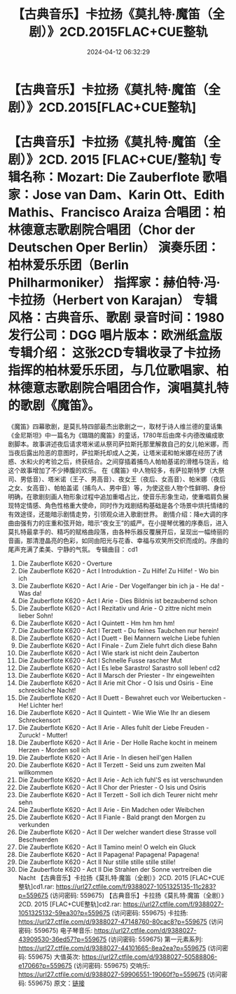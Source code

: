 ﻿---
title: 【古典音乐】卡拉扬《莫扎特·魔笛（全剧）》2CD.2015FLAC+CUE整轨
date: 2024-04-12 06:32:29
categories: 古典音乐、新世纪、纯音雅乐
tags: 纯音雅乐
---
# 【古典音乐】卡拉扬《莫扎特·魔笛（全剧）》2CD.2015[FLAC+CUE整轨]

【古典音乐】卡拉扬《莫扎特·魔笛（全剧）》2CD. 2015
[FLAC+CUE/整轨]
专辑名称：Mozart: Die Zauberflote
歌唱家：Jose van Dam、Karin Ott、Edith Mathis、Francisco Araiza
合唱团：柏林德意志歌剧院合唱团（Chor der Deutschen Oper Berlin）
演奏乐团：柏林爱乐乐团（Berlin Philharmoniker）
指挥家：赫伯特·冯·卡拉扬（Herbert von Karajan）
专辑风格：古典音乐、歌剧
录音时间：1980
发行公司：DGG
唱片版本：欧洲纸盒版
专辑介绍：
这张2CD专辑收录了卡拉扬指挥的柏林爱乐乐团，与几位歌唱家、柏林德意志歌剧院合唱团合作，演唱莫扎特的歌剧《魔笛》。
==========
《魔笛》四幕歌剧，是莫扎特四部最杰出歌剧之一，取材于诗人维兰德的童话集《金尼斯坦》中一篇名为《璐璐的魔笛》的童话，1780年后由席卡内德改编成歌剧脚本。故事讲述夜后请求塔米诺从祭司萨拉斯托那里解救自己的女儿帕米娜，而当夜后露出险恶的意图时，萨拉斯托却成人之美，让塔米诺和帕米娜在经历了诱惑、水和火的考验之后，终获结合。之间穿插着捕鸟人帕帕基诺的滑稽与饶舌，给这个故事增加了不少捧腹的欢乐。
在《魔笛》中人物较多，有萨拉斯特罗（大祭司、男低音）、塔米诺（王子、男高音）、夜女王（夜后、女高音）、帕米娜（夜后之女、女高音）、帕帕盖诺（捕鸟人、男中音）等，为使这些人物个性鲜明、身份明确，在歌剧刻画人物形象过程中追加重唱占比，使音乐形象生动，使重唱肩负展现特定情感、角色性格重大使命，同时作为戏剧结构基础是各个场景中烘托情绪的有效途径，还能暗示剧情走势，引领观众进入歌剧世界。
剧情介绍：降e大调的序曲由强有力的庄重和弦开始，暗示“夜女王”的威严。在小提琴优雅的序奏后，进入莫扎特最拿手的、精巧的赋格曲段落，由各种乐器反覆展开后，呈现出一幅绮丽的音画，那清澄晶亮的色彩，如同由阳光与花香、幸福与欢笑所交织而成的。序曲的尾声充满了柔美、宁静的气氛。
专辑曲目：
cd1
01. Die Zauberflote K620 - Overture
02. Die Zauberflote K620 - Act I Introduktion - Zu Hilfe! Zu
Hilfe! - Wo bin ich
03. Die Zauberflote K620 - Act I Arie - Der Vogelfanger bin ich
ja - He da! - Was da!
04. Die Zauberflote K620 - Act I Arie - Dies Bildnis ist
bezaubernd schon
05. Die Zauberflote K620 - Act I Rezitativ und Arie - O zittre
nicht mein lieber Sohn!
06. Die Zauberflote K620 - Act I Quintett - Hm hm hm hm!
07. Die Zauberflote K620 - Act I Terzett - Du feines Taubchen
nur herein!
08. Die Zauberflote K620 - Act I Duett - Bei Mannern welche
Liebe fuhlen
09. Die Zauberflote K620 - Act I Finale - Zum Ziele fuhrt dich
diese Bahn
10. Die Zauberflote K620 - Act I Wie stark ist nicht dein
Zauberton
11. Die Zauberflote K620 - Act I Schnelle Fusse rascher Mut
12. Die Zauberflote K620 - Act I Es lebe Sarastro! Sarastro soll
leben!
cd2
01. Die Zauberflote K620 - Act II Marsch der Priester - Ihr
eingeweihten
02. Die Zauberflote K620 - Act II Arie mit Chor - O Isis und
Osiris - Eine schreckliche Nacht!
03. Die Zauberflote K620 - Act II Duett - Bewahret euch vor
Weibertucken - He! Lichter her!
04. Die Zauberflote K620 - Act II Quintett - Wie Wie Wie Ihr an
diesem Schreckensort
05. Die Zauberflote K620 - Act II Arie - Alles fuhlt der Liebe
Freuden - Zuruck! - Mutter!
06. Die Zauberflote K620 - Act II Arie - Der Holle Rache kocht
in meinem Herzen - Morden soll ich
07. Die Zauberflote K620 - Act II Arie - In diesen heil'gen
Hallen
08. Die Zauberflote K620 - Act II Terzett - Seid uns zum zweiten
Mal willkommen
09. Die Zauberflote K620 - Act II Arie - Ach ich fuhl'S es ist
verschwunden
10. Die Zauberflote K620 - Act II Chor der Priester - O Isis und
Osiris
11. Die Zauberflote K620 - Act II Terzett - Soll ich dich Teurer
nicht mehr sehn
12. Die Zauberflote K620 - Act II Arie - Ein Madchen oder
Weibchen
13. Die Zauberflote K620 - Act II Fianle - Bald prangt den
Morgen zu verkunden
14. Die Zauberflote K620 - Act II Der welcher wandert diese
Strasse voll Beschwerden
15. Die Zauberflote K620 - Act II Tamino mein! O welch ein
Gluck
16. Die Zauberflote K620 - Act II Papagena! Papagena!
Papagena!
17. Die Zauberflote K620 - Act II Nur stille stille stille
stille!
18. Die Zauberflote K620 - Act II Die Strahlen der Sonne
vertreiben die Nacht
【古典音乐】卡拉扬《莫扎特·魔笛（全剧）》2CD. 2015 [FLAC+CUE整轨]cd1.rar: https://url27.ctfile.com/f/9388027-1051325135-11c283?p=559675
(访问密码: 559675)
【古典音乐】卡拉扬《莫扎特·魔笛（全剧）》2CD. 2015 [FLAC+CUE整轨]cd2.rar: https://url27.ctfile.com/f/9388027-1051325132-59ea30?p=559675
(访问密码: 559675)
卡拉扬: https://url27.ctfile.com/d/9388027-47148760-80cac8?p=559675
(访问密码: 559675)
电子琴音乐: https://url27.ctfile.com/d/9388027-43909530-36ed57?p=559675
(访问密码: 559675)
第一元素系列: https://url27.ctfile.com/d/9388027-44101665-8ea2ea?p=559675
(访问密码: 559675)
大值英次: https://url27.ctfile.com/d/9388027-50588806-e17066?p=559675
(访问密码: 559675)
交响乐: https://url27.ctfile.com/d/9388027-59906551-19060f?p=559675
(访问密码: 559675)
原文：[链接](https://blog.sina.com.cn/s/blog_1647c7e760103153t.html)